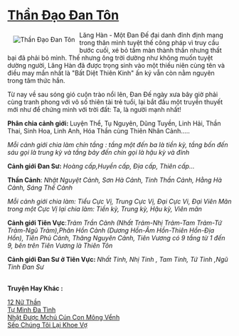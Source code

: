<a href="https://utruyen.com/than-dao-dan-ton/17478/" title="Thần Đạo Đan Tôn"><h1>Thần Đạo Đan Tôn</h1></a><div style="display:table"><img align="right" style="float: left; padding: 10px;" src="https://utruyen.com/images/story/200x260/than-dao-dan-ton.jpg" alt="Thần Đạo Đan Tôn">Lăng Hàn - Một Đan Đế đại danh đỉnh định mang trong thân mình tuyệt thế công pháp vì truy cầu bước cuối, xé bỏ tấm màn thành thần nhưng thất bại đã phải bỏ mình. Thế nhưng ông trời dường như không muốn tuyệt dường người, Lăng Hàn đã được trọng sinh vào một thiếu niên cùng tên và điều may mắn nhất là "Bất Diệt Thiên Kinh" ấn ký vẫn còn nằm nguyên trong tâm thức hắn.<p></p>Từ nay về sau sóng gió cuộn trào nổi lên, Đan Đế ngày xưa bây giờ phải cùng tranh phong với vô số thiên tài trẻ tuổi, lại bắt đầu một truyền thuyết mới như để chứng minh với trời đất: Ta, là người mạnh nhất!<p></p><strong>Phân chia cảnh giới: </strong>Luyện Thể, Tụ Nguyên, Dũng Tuyền, Linh Hải, Thần Thai, Sinh Hoa, Linh Anh, Hóa Thần cùng Thiên Nhân Cảnh.....<p></p><i>Mỗi cảnh giới chia làm chín tầng : tầng một đến ba là tiền kỳ, tầng bốn đến sáu gọi là trung kỳ và tầng bảy đến chín gọi là hậu kỳ và đỉnh</i><p></p><strong>Cảnh giới Đan Sư:</strong><i> Hoàng cấp,Huyền cấp, Địa cấp, Thiên cấp...</i><p></p><strong>Thần Cảnh</strong>: <i>Nhật Nguyệt Cảnh, Sơn Hà Cảnh, Tinh Thần Cảnh, Hằng Hà Cảnh, Sáng Thế Cảnh</i><p></p><i>Mỗi cảnh giới chia làm: Tiểu Cực Vị, Trung Cực Vị, Đại Cực Vi, Đại Viên Mãn trong một Cực Vị lại chia làm: Tiền kỳ, Trung kỳ, Hậu kỳ, Viên mãn</i><p></p><strong>Cảnh giới Tiên Vực</strong>:<i>Trảm Trần Cảnh (Nhất Trảm-Nhị Trảm-Tam Trảm-Tứ Trảm-Ngũ Trảm),Phân Hồn Cảnh (Dương Hồn-Âm Hồn-Thiên Hồn-Địa Hồn), Tiên Phủ Cảnh, Thăng Nguyên Cảnh, Tiên Vương có 9 tầng từ 1 đến 9, bên trên Tiên Vương là Thiên Tôn</i><p></p><b>Cảnh giới Đan Sư ở Tiên Vực: </b><i>Nhất Tinh, Nhị Tinh , Tam Tinh, Tứ Tinh ,Ngũ Tinh Đan Sư</i></div><p><br><b>Truyện Hay Khác :</b></p><a href="https://utruyen.com/12-nu-than/16202/" alt="12 Nữ Thần">12 Nữ Thần</a><br/><a href="https://dammyh.wordpress.com/2019/11/07/tu-minh-da-tinh/" alt="Tự Mình Đa Tình">Tự Mình Đa Tình</a><br/><a href="https://www.flickr.com/photos/183745219@N08/49033652413/" alt="Nhặt Được Mchú Cún Con Mông Vểnh">Nhặt Được Mchú Cún Con Mông Vểnh</a><br/><a href="https://dammy2019.blogspot.com/2019/11/sep-chung-toi-lai-khoe-vo.html" alt="Sếp Chúng Tôi Lại Khoe Vợ">Sếp Chúng Tôi Lại Khoe Vợ</a><br/>